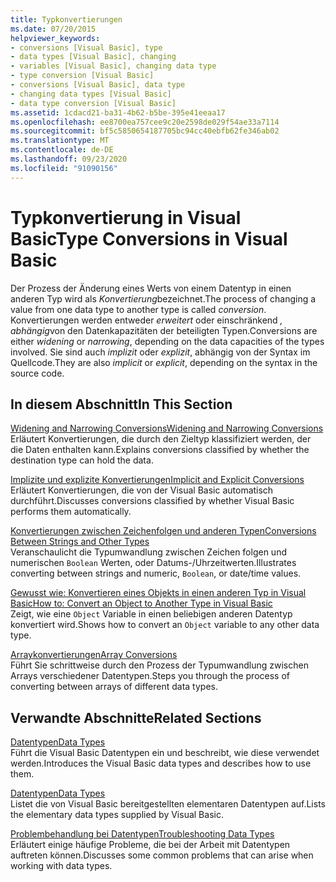 ```yaml
---
title: Typkonvertierungen
ms.date: 07/20/2015
helpviewer_keywords:
- conversions [Visual Basic], type
- data types [Visual Basic], changing
- variables [Visual Basic], changing data type
- type conversion [Visual Basic]
- conversions [Visual Basic], data type
- changing data types [Visual Basic]
- data type conversion [Visual Basic]
ms.assetid: 1cdacd21-ba31-4b62-b5be-395e41eeaa17
ms.openlocfilehash: ee8700ea757cee9c20e2598de029f54ae33a7114
ms.sourcegitcommit: bf5c5850654187705bc94cc40ebfb62fe346ab02
ms.translationtype: MT
ms.contentlocale: de-DE
ms.lasthandoff: 09/23/2020
ms.locfileid: "91090156"
---
```

# <a name="type-conversions-in-visual-basic"></a><span data-ttu-id="bd8a2-102">Typkonvertierung in Visual Basic</span><span class="sxs-lookup"><span data-stu-id="bd8a2-102">Type Conversions in Visual Basic</span></span>

<span data-ttu-id="bd8a2-103">Der Prozess der Änderung eines Werts von einem Datentyp in einen anderen Typ wird als *Konvertierung*bezeichnet.</span><span class="sxs-lookup"><span data-stu-id="bd8a2-103">The process of changing a value from one data type to another type is called *conversion*.</span></span> <span data-ttu-id="bd8a2-104">Konvertierungen werden entweder *erweitert* oder einschränkend *, abhängig*von den Datenkapazitäten der beteiligten Typen.</span><span class="sxs-lookup"><span data-stu-id="bd8a2-104">Conversions are either *widening* or *narrowing*, depending on the data capacities of the types involved.</span></span> <span data-ttu-id="bd8a2-105">Sie sind auch *implizit* oder *explizit*, abhängig von der Syntax im Quellcode.</span><span class="sxs-lookup"><span data-stu-id="bd8a2-105">They are also *implicit* or *explicit*, depending on the syntax in the source code.</span></span>  
  
## <a name="in-this-section"></a><span data-ttu-id="bd8a2-106">In diesem Abschnitt</span><span class="sxs-lookup"><span data-stu-id="bd8a2-106">In This Section</span></span>  

 [<span data-ttu-id="bd8a2-107">Widening and Narrowing Conversions</span><span class="sxs-lookup"><span data-stu-id="bd8a2-107">Widening and Narrowing Conversions</span></span>](widening-and-narrowing-conversions.md)  
 <span data-ttu-id="bd8a2-108">Erläutert Konvertierungen, die durch den Zieltyp klassifiziert werden, der die Daten enthalten kann.</span><span class="sxs-lookup"><span data-stu-id="bd8a2-108">Explains conversions classified by whether the destination type can hold the data.</span></span>  
  
 [<span data-ttu-id="bd8a2-109">Implizite und explizite Konvertierungen</span><span class="sxs-lookup"><span data-stu-id="bd8a2-109">Implicit and Explicit Conversions</span></span>](implicit-and-explicit-conversions.md)  
 <span data-ttu-id="bd8a2-110">Erläutert Konvertierungen, die von der Visual Basic automatisch durchführt.</span><span class="sxs-lookup"><span data-stu-id="bd8a2-110">Discusses conversions classified by whether Visual Basic performs them automatically.</span></span>  
  
 [<span data-ttu-id="bd8a2-111">Konvertierungen zwischen Zeichenfolgen und anderen Typen</span><span class="sxs-lookup"><span data-stu-id="bd8a2-111">Conversions Between Strings and Other Types</span></span>](conversions-between-strings-and-other-types.md)  
 <span data-ttu-id="bd8a2-112">Veranschaulicht die Typumwandlung zwischen Zeichen folgen und numerischen `Boolean` Werten, oder Datums-/Uhrzeitwerten.</span><span class="sxs-lookup"><span data-stu-id="bd8a2-112">Illustrates converting between strings and numeric, `Boolean`, or date/time values.</span></span>  
  
 [<span data-ttu-id="bd8a2-113">Gewusst wie: Konvertieren eines Objekts in einen anderen Typ in Visual Basic</span><span class="sxs-lookup"><span data-stu-id="bd8a2-113">How to: Convert an Object to Another Type in Visual Basic</span></span>](how-to-convert-an-object-to-another-type.md)  
 <span data-ttu-id="bd8a2-114">Zeigt, wie eine `Object` Variable in einen beliebigen anderen Datentyp konvertiert wird.</span><span class="sxs-lookup"><span data-stu-id="bd8a2-114">Shows how to convert an `Object` variable to any other data type.</span></span>  
  
 [<span data-ttu-id="bd8a2-115">Arraykonvertierungen</span><span class="sxs-lookup"><span data-stu-id="bd8a2-115">Array Conversions</span></span>](array-conversions.md)  
 <span data-ttu-id="bd8a2-116">Führt Sie schrittweise durch den Prozess der Typumwandlung zwischen Arrays verschiedener Datentypen.</span><span class="sxs-lookup"><span data-stu-id="bd8a2-116">Steps you through the process of converting between arrays of different data types.</span></span>  
  
## <a name="related-sections"></a><span data-ttu-id="bd8a2-117">Verwandte Abschnitte</span><span class="sxs-lookup"><span data-stu-id="bd8a2-117">Related Sections</span></span>  

 [<span data-ttu-id="bd8a2-118">Datentypen</span><span class="sxs-lookup"><span data-stu-id="bd8a2-118">Data Types</span></span>](index.md)  
 <span data-ttu-id="bd8a2-119">Führt die Visual Basic Datentypen ein und beschreibt, wie diese verwendet werden.</span><span class="sxs-lookup"><span data-stu-id="bd8a2-119">Introduces the Visual Basic data types and describes how to use them.</span></span>  
  
 [<span data-ttu-id="bd8a2-120">Datentypen</span><span class="sxs-lookup"><span data-stu-id="bd8a2-120">Data Types</span></span>](../../../language-reference/data-types/index.md)  
 <span data-ttu-id="bd8a2-121">Listet die von Visual Basic bereitgestellten elementaren Datentypen auf.</span><span class="sxs-lookup"><span data-stu-id="bd8a2-121">Lists the elementary data types supplied by Visual Basic.</span></span>  
  
 [<span data-ttu-id="bd8a2-122">Problembehandlung bei Datentypen</span><span class="sxs-lookup"><span data-stu-id="bd8a2-122">Troubleshooting Data Types</span></span>](troubleshooting-data-types.md)  
 <span data-ttu-id="bd8a2-123">Erläutert einige häufige Probleme, die bei der Arbeit mit Datentypen auftreten können.</span><span class="sxs-lookup"><span data-stu-id="bd8a2-123">Discusses some common problems that can arise when working with data types.</span></span>
